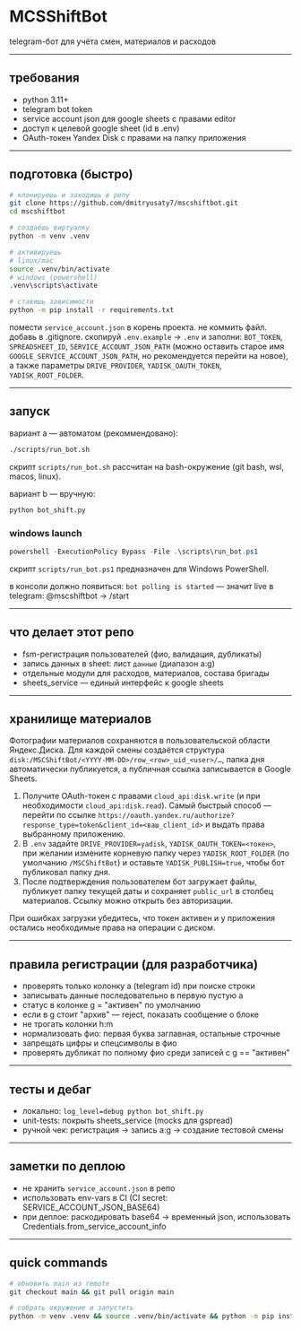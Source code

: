 # MCSShiftBot

telegram-бот для учёта смен, материалов и расходов

---

## требования

- python 3.11+
- telegram bot token
- service account json для google sheets с правами editor
- доступ к целевой google sheet (id в .env)
- OAuth-токен Yandex Disk с правами на папку приложения

---

## подготовка (быстро)

```bash
# клонируешь и заходишь в репу
git clone https://github.com/dmitryusaty7/mscshiftbot.git
cd mscshiftbot

# создаёшь виртуалку
python -m venv .venv

# активируешь
# linux/mac
source .venv/bin/activate
# windows (powershell)
.venv\scripts\activate

# ставишь зависимости
python -m pip install -r requirements.txt
```

помести `service_account.json` в корень проекта. не коммить файл. добавь в .gitignore.
скопируй `.env.example` → `.env` и заполни: `BOT_TOKEN`, `SPREADSHEET_ID`, `SERVICE_ACCOUNT_JSON_PATH` (можно оставить старое имя `GOOGLE_SERVICE_ACCOUNT_JSON_PATH`, но рекомендуется перейти на новое), а также параметры `DRIVE_PROVIDER`, `YADISK_OAUTH_TOKEN`, `YADISK_ROOT_FOLDER`.

---

## запуск

вариант a — автоматом (рекоммендовано):

```bash
./scripts/run_bot.sh
```

скрипт `scripts/run_bot.sh` рассчитан на bash-окружение (git bash, wsl, macos, linux).

вариант b — вручную:

```bash
python bot_shift.py
```

### windows launch

```powershell
powershell -ExecutionPolicy Bypass -File .\scripts\run_bot.ps1
```

скрипт `scripts/run_bot.ps1` предназначен для Windows PowerShell.

в консоли должно появиться: `bot polling is started` — значит live
в telegram: @mscshiftbot → /start

---

## что делает этот репо

- fsm-регистрация пользователей (фио, валидация, дубликаты)
- запись данных в sheet: лист `дaнные` (диапазон a:g)
- отдельные модули для расходов, материалов, состава бригады
- sheets_service — единый интерфейс к google sheets

---

## хранилище материалов

Фотографии материалов сохраняются в пользовательской области Яндекс.Диска. Для каждой смены создаётся структура `disk:/MSCShiftBot/<YYYY-MM-DD>/row_<row>_uid_<user>/…`, папка дня автоматически публикуется, а публичная ссылка записывается в Google Sheets.

1. Получите OAuth-токен с правами `cloud_api:disk.write` (и при необходимости `cloud_api:disk.read`). Самый быстрый способ — перейти по ссылке `https://oauth.yandex.ru/authorize?response_type=token&client_id=<ваш_client_id>` и выдать права выбранному приложению.
2. В `.env` задайте `DRIVE_PROVIDER=yadisk`, `YADISK_OAUTH_TOKEN=<токен>`, при желании измените корневую папку через `YADISK_ROOT_FOLDER` (по умолчанию `/MSCShiftBot`) и оставьте `YADISK_PUBLISH=true`, чтобы бот публиковал папку дня.
3. После подтверждения пользователем бот загружает файлы, публикует папку текущей даты и сохраняет `public_url` в столбец материалов. Ссылку можно открыть без авторизации.

При ошибках загрузки убедитесь, что токен активен и у приложения остались необходимые права на операции с диском.

---

## правила регистрации (для разработчика)

- проверять только колонку a (telegram id) при поиске строки
- записывать данные последовательно в первую пустую a
- статус в колонке g = "активен" по умолчанию
- если в g стоит "архив" — reject, показать сообщение о блоке
- не трогать колонки h:m
- нормализовать фио: первая буква заглавная, остальные строчные
- запрещать цифры и спецсимволы в фио
- проверять дубликат по полному фио среди записей с g == "активен"

---

## тесты и дебаг

- локально: `log_level=debug python bot_shift.py`
- unit-tests: покрыть sheets_service (mocks для gspread)
- ручной чек: регистрация → запись a:g → создание тестовой смены

---

## заметки по деплою

- не хранить `service_account.json` в репо
- использовать env-vars в CI (CI secret: SERVICE_ACCOUNT_JSON_BASE64)
- при деплое: раскодировать base64 → временный json, использовать Credentials.from_service_account_info

---

## quick commands

```bash
# обновить main из remote
git checkout main && git pull origin main

# собрать окружение и запустить
python -m venv .venv && source .venv/bin/activate && python -m pip install -r requirements.txt && python bot_shift.py
```

